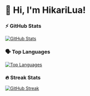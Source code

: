 # 👋 Hi, I'm HikariLua!

### ⚡ GitHub Stats
[![GitHub Stats](https://github-readme-stats.vercel.app/api?username=HikariLua&show_icons=true&theme=radical)](https://github.com/HikariLua)

### 🗣️ Top Languages
[![Top Languages](https://github-readme-stats.vercel.app/api/top-langs/?username=HikariLua&layout=compact&theme=dark&hide_border=true)](https://github.com/HikariLua)

### 🔥 Streak Stats
[![GitHub Streak](https://streak-stats.demolab.com?user=HikariLua&theme=dark&hide_border=true)](https://git.io/streak-stats)

<!-- Optional: Add more sections like projects, social links, etc. -->
